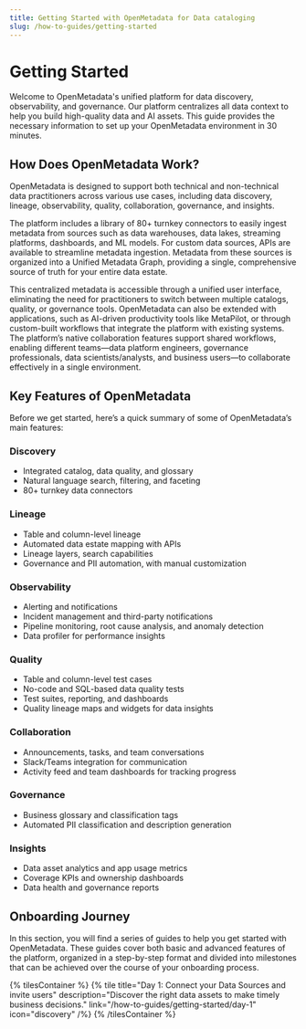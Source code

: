 ```yaml
---
title: Getting Started with OpenMetadata for Data cataloging
slug: /how-to-guides/getting-started
---
```


# Getting Started

Welcome to OpenMetadata's unified platform for data discovery, observability, and governance. Our platform centralizes all data context to help you build high-quality data and AI assets. This guide provides the necessary information to set up your OpenMetadata environment in 30 minutes.

## How Does OpenMetadata Work?

OpenMetadata is designed to support both technical and non-technical data practitioners across various use cases, including data discovery, lineage, observability, quality, collaboration, governance, and insights.

The platform includes a library of 80+ turnkey connectors to easily ingest metadata from sources such as data warehouses, data lakes, streaming platforms, dashboards, and ML models. For custom data sources, APIs are available to streamline metadata ingestion. Metadata from these sources is organized into a Unified Metadata Graph, providing a single, comprehensive source of truth for your entire data estate.

This centralized metadata is accessible through a unified user interface, eliminating the need for practitioners to switch between multiple catalogs, quality, or governance tools. OpenMetadata can also be extended with applications, such as AI-driven productivity tools like MetaPilot, or through custom-built workflows that integrate the platform with existing systems.
The platform’s native collaboration features support shared workflows, enabling different teams—data platform engineers, governance professionals, data scientists/analysts, and business users—to collaborate effectively in a single environment.

## Key Features of OpenMetadata

Before we get started, here’s a quick summary of some of OpenMetadata’s main features:

### Discovery
- Integrated catalog, data quality, and glossary
- Natural language search, filtering, and faceting
- 80+ turnkey data connectors

### Lineage
- Table and column-level lineage
- Automated data estate mapping with APIs
- Lineage layers, search capabilities
- Governance and PII automation, with manual customization

### Observability
- Alerting and notifications
- Incident management and third-party notifications
- Pipeline monitoring, root cause analysis, and anomaly detection
- Data profiler for performance insights

### Quality
- Table and column-level test cases
- No-code and SQL-based data quality tests
- Test suites, reporting, and dashboards
- Quality lineage maps and widgets for data insights

### Collaboration
- Announcements, tasks, and team conversations
- Slack/Teams integration for communication
- Activity feed and team dashboards for tracking progress

### Governance
- Business glossary and classification tags
- Automated PII classification and description generation

### Insights
- Data asset analytics and app usage metrics
- Coverage KPIs and ownership dashboards
- Data health and governance reports

## Onboarding Journey

In this section, you will find a series of guides to help you get started with OpenMetadata. These guides cover both basic and advanced features of the platform, organized in a step-by-step format and divided into milestones that can be achieved over the course of your onboarding process.

{% tilesContainer %}
{% tile
  title="Day 1: Connect your Data Sources and invite users"
  description="Discover the right data assets to make timely business decisions."
  link="/how-to-guides/getting-started/day-1"
  icon="discovery"
/%}
{% /tilesContainer %}
